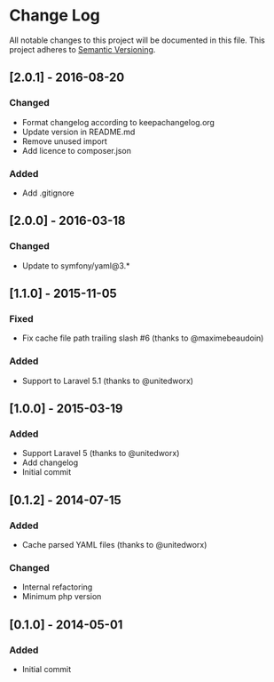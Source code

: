 # Change Log
All notable changes to this project will be documented in this file.
This project adheres to [Semantic Versioning](http://semver.org/).

## [2.0.1] - 2016-08-20
### Changed
- Format changelog according to keepachangelog.org
- Update version in README.md
- Remove unused import
- Add licence to composer.json

### Added
- Add .gitignore

## [2.0.0] - 2016-03-18
### Changed
- Update to symfony/yaml@3.*

## [1.1.0] - 2015-11-05
### Fixed
- Fix cache file path trailing slash #6 (thanks to @maximebeaudoin)

### Added
- Support to Laravel 5.1 (thanks to @unitedworx)

## [1.0.0] - 2015-03-19
### Added
- Support Laravel 5 (thanks to @unitedworx)
- Add changelog
- Initial commit

## [0.1.2] - 2014-07-15
### Added
- Cache parsed YAML files (thanks to @unitedworx)

### Changed
- Internal refactoring
- Minimum php version

## [0.1.0] - 2014-05-01
### Added
- Initial commit